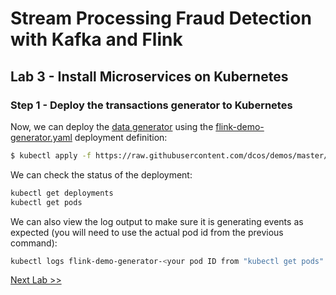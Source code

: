 # Stream Processing Fraud Detection with Kafka and Flink

## Lab 3 - Install Microservices on Kubernetes

### Step 1 - Deploy the transactions generator to Kubernetes

Now, we can deploy the [data generator](https://github.com/dcos/demos/blob/master/flink/1.11/generator/generator.go) using the [flink-demo-generator.yaml](https://github.com/dcos/demos/blob/master/flink-k8s/1.11/generator/flink-demo-generator.yaml) deployment definition:

```bash
$ kubectl apply -f https://raw.githubusercontent.com/dcos/demos/master/flink-k8s/1.11/generator/flink-demo-generator.yaml
```

We can check the status of the deployment:

```bash
kubectl get deployments
kubectl get pods
```

We can also view the log output to make sure it is generating events as expected (you will need to use the actual pod id from the previous command):

```bash
kubectl logs flink-demo-generator-<your pod ID from "kubectl get pods" command above>
```
[Next Lab >>](https://github.com/tbaums/dcos-mandt-labs/blob/master/labs/2%20-%20Data-Services-labs/Lab_04_Deploy_Flink_Job.md)